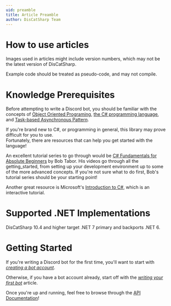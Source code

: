 ```yaml
---
uid: preamble
title: Article Preamble
author: DisCatSharp Team
---
```


# How to use articles

Images used in articles might include version numbers, which may not be the latest version of DisCatSharp.

Example code should be treated as pseudo-code, and may not compile.

# Knowledge Prerequisites

Before attempting to write a Discord bot, you should be familiar with the concepts of [Object Oriented Programing](https://en.wikipedia.org/wiki/Object-oriented_programming), [the C# programming language](https://docs.microsoft.com/en-us/dotnet/csharp/programming-guide/), and [Task-based Asynchronous Pattern](https://docs.microsoft.com/en-us/dotnet/standard/asynchronous-programming-patterns/task-based-asynchronous-pattern-tap).

If you're brand new to C#, or programming in general, this library may prove difficult for you to use.</br>
Fortunately, there are resources that can help you get started with the language!

An excellent tutorial series to go through would be [C# Fundamentals for Absolute Beginners](https://channel9.msdn.com/Series/CSharp-Fundamentals-for-Absolute-Beginners) by Bob Tabor.
His videos go through all the getting_started, from setting up your development environment up to some of the more advanced concepts.
If you're not sure what to do first, Bob's tutorial series should be your starting point!

Another great resource is Microsoft's [Introduction to C#](https://learn.microsoft.com/en-us/dotnet/csharp/tour-of-csharp/tutorials/), which is an interactive tutorial.

# Supported .NET Implementations

DisCatSharp 10.4 and higher target .NET 7 primary and backports .NET 6.

# Getting Started

If you're writing a Discord bot for the first time, you'll want to start with _[creating a bot account](xref:getting_started_bot_account)_.

Otherwise, if you have a bot account already, start off with the _[writing your first bot](xref:getting_started_first_bot)_ article.

Once you're up and running, feel free to browse through the [API Documentation](xref:api_index)!
